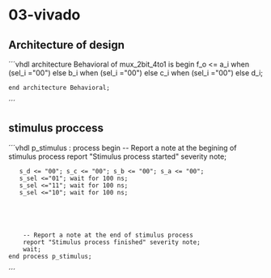 # 03-vivado
## Architecture of design
´´´vhdl
architecture Behavioral of mux_2bit_4to1 is
    begin
    f_o <= a_i when (sel_i ="00") else
    b_i when (sel_i ="00") else
    c_i when (sel_i ="00") else
    d_i;
    
   
  
 
    end architecture Behavioral;
´´´
## stimulus proccess
´´´vhdl
 p_stimulus : process
    begin
        -- Report a note at the begining of stimulus process
        report "Stimulus process started" severity note;


       s_d <= "00"; s_c <= "00"; s_b <= "00"; s_a <= "00";
       s_sel <="01"; wait for 100 ns;
       s_sel <="11"; wait for 100 ns;
       s_sel <="10"; wait for 100 ns;
         
        
        
        

        -- Report a note at the end of stimulus process
        report "Stimulus process finished" severity note;
        wait;
    end process p_stimulus;
´´´